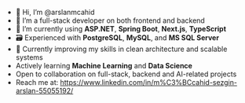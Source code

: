 - 👋 Hi, I’m @arslanmcahid
- 👀 I’m a full-stack developer on both frontend and backend
- 🌱 I’m currently using **ASP.NET**, **Spring Boot**, **Next.js**, **TypeScript**
- 🗃️ Experienced with **PostgreSQL**, **MySQL**, and **MS SQL Server**
- 🌱 Currently improving my skills in clean architecture and scalable systems
- Actively learning **Machine Learning** and **Data Science**
- Open to collaboration on full-stack, backend and AI-related projects
- Reach me at: https://www.linkedin.com/in/m%C3%BCcahid-sezgin-arslan-55055192/
  
<!---
arslanmcahid/arslanmcahid is a ✨ special ✨ repository because its `README.md` (this file) appears on your GitHub profile.
You can click the Preview link to take a look at your changes.
--->
